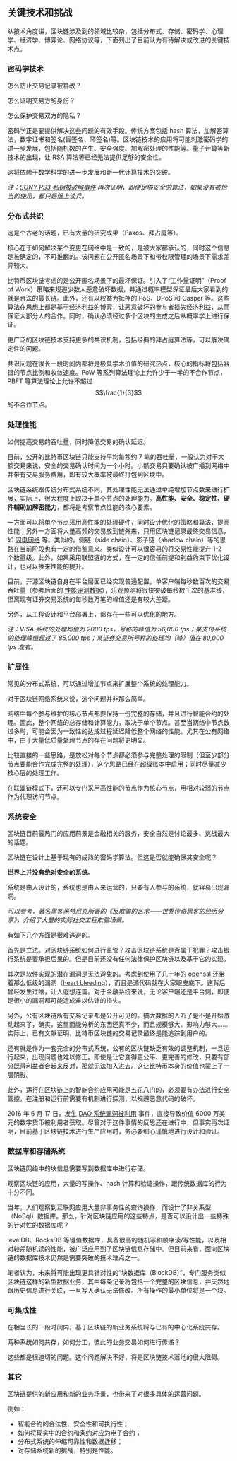 ## 关键技术和挑战

从技术角度讲，区块链涉及到的领域比较杂，包括分布式、存储、密码学、心理学、经济学、博弈论、网络协议等，下面列出了目前认为有待解决或改进的关键技术点。

### 密码学技术

怎么防止交易记录被篡改？

怎么证明交易方的身份？

怎么保护交易双方的隐私？

密码学正是要提供解决这些问题的有效手段。传统方案包括 hash 算法，加解密算法，数字证书和签名(盲签名、环签名)等。区块链技术的应用将可能刺激密码学的进一步发展，包括随机数的产生、安全强度、加解密处理的性能等。量子计算等新技术的出现，让 RSA 算法等已经无法提供足够的安全性。

这将依赖于数学科学的进一步发展和新一代计算技术的突破。

*注：[SONY PS3 私钥被破解事件](https://groups.google.com/forum/?fromgroups=#!topic/sci.crypt/3isJl28Slrw) 再次证明，即便足够安全的算法，如果没有被恰当的使用，都只是纸上谈兵。*

### 分布式共识

这是个古老的话题，已有大量的研究成果（Paxos、拜占庭等）。

核心在于如何解决某个变更在网络中是一致的，是被大家都承认的，同时这个信息是被确定的，不可推翻的。该问题在公开匿名场景下和带权限管理的场景下需求差异较大。

比特币区块链考虑的是公开匿名场景下的最坏保证。引入了“工作量证明”（Proof of Work）策略来规避少数人恶意破坏数据，并通过概率模型保证最后大家看到的就是合法的最长链。此外，还有以权益为抵押的 PoS、DPoS 和 Casper 等。这些算法在思想上都是基于经济利益的博弈，让恶意破坏的参与者损失经济利益，从而保证大部分人的合作。同时，确认必须经过多个区块的生成之后从概率学上进行保证。

更广泛的区块链技术支持更多的共识机制，包括经典的拜占庭算法等，可以解决确定性的问题。

共识问题在很长一段时间内都将是极具学术价值的研究热点，核心的指标将包括容错的节点比例和收敛速度。PoW 等系列算法理论上允许少于一半的不合作节点，PBFT 等算法理论上允许不超过 $$\frac{1}{3}$$ 的不合作节点。

### 处理性能

如何提高交易的吞吐量，同时降低交易的确认延迟。

目前，公开的比特币区块链只能支持平均每秒约 7 笔的吞吐量，一般认为对于大额交易来说，安全的交易确认时间为一个小时。小额交易只要确认被广播到网络中并带有交易服务费用，即有较大概率被最终打包到区块中。

区块链系统跟传统分布式系统不同，其处理性能无法通过单纯增加节点数来进行扩展，实际上，很大程度上取决于单个节点的处理能力。**高性能、安全、稳定性、硬件辅助加解密能力**，都将是考察节点性能的核心要素。

一方面可以将单个节点采用高性能的处理硬件，同时设计优化的策略和算法，提高性能；另外一方面将大量高频的交易放到链外来，只用区块链记录最终交易信息，如 [闪电网络](https://lightning.network/lightning-network-paper.pdf) 等。类似的，侧链（side chain）、影子链（shadow chain）等的思路在当前阶段也有一定的借鉴意义。类似设计可以很容易的将交易性能提升 1-2 个数量级。此外，如果采用联盟链的方式，在一定的信任前提和利益约束下优化设计，也可以换来性能的提升。

目前，开源区块链自身在平台层面已经实现普通配置，单客户端每秒数百次的交易吞吐量（参考后面的 [性能评测数据](https://github.com/yeasy/blockchain_guide/blob/master/hyperledger)），乐观预测将很快突破每秒数千次的基准线，但离现有证券交易系统的每秒数万笔的峰值还是有较大差距。

另外，从工程设计和平台部署上，都存在一些可以优化的地方。

*注：VISA 系统的处理均值为 2000 tps，号称的峰值为 56,000 tps；某支付系统的处理峰值超过了 85,000 tps；某证券交易所号称的处理均（峰）值在 80,000 tps 左右。*

### 扩展性

常见的分布式系统，可以通过增加节点来扩展整个系统的处理能力。

对于区块链网络系统来说，这个问题并非那么简单。

网络中每个参与维护的核心节点都要保持一份完整的存储，并且进行智能合约的处理。因此，整个网络的总存储和计算能力，取决于单个节点。甚至当网络中节点数过多时，可能会因为一致性的达成过程延迟降低整个网络的性能。尤其在公有网络中，由于大量低质量处理节点的存在问题将更明显。

比较直接的一些思路，是放松对每个节点都必须参与完整处理的限制（但至少部分节点要能合作完成完整的处理），这个思路已经在超级账本中启用；同时尽量减少核心层的处理工作。

在联盟链模式下，还可以专门采用高性能的节点作为核心节点，用相对较弱的节点作为代理访问节点。

### 系统安全

区块链目前最热门的应用前景是金融相关的服务，安全自然是讨论最多、挑战最大的话题。

区块链在设计上基于现有的成熟的密码学算法。但这是否就能确保其安全呢？

**世界上并没有绝对安全的系统。**

系统是由人设计的，系统也是由人来运营的，只要有人参与的系统，就容易出现漏洞。

*可以参考，著名黑客米特尼克所著的《反欺骗的艺术——世界传奇黑客的经历分享》，介绍了大量的实际社交工程欺骗场景。*

有如下几个方面是很难逃避的。

首先是立法。对区块链系统如何进行监管？攻击区块链系统是否属于犯罪？攻击银行系统是要承担后果的。但是目前还没有任何法律保护区块链以及基于它的实现。

其次是软件实现的潜在漏洞是无法避免的。考虑到使用了几十年的 openssl 还带着那么低级的漏洞（[heart bleeding](https://heartbleed.com/)），而且是源代码就在大家眼皮底下。这背后曾经发生过啥，让人遐想连篇。对于金融系统来说，无论客户端还是平台侧，即便是很小的漏洞都可能造成难以估计的损失。

另外，公有区块链所有交易记录都是公开可见的。搞大数据的人听了是不是开始激动起来了，确实，这里面能分析的东西还真不少，而且规模够大、影响力够大……实际上，已有文献证明，比特币区块链的交易记录最终是能追踪到用户的。

还有就是作为一套完全的分布式系统，公有的区块链缺乏有效的调整机制，一旦运行起来，出现问题也难以修正。即使是让它变得更公平、更完善的修改，只要有部分既得利益者合起来反对，那就无法加入进去。这让比特币本身的价值也蒙上了一层阴影。

此外，运行在区块链上的智能合约应用可能是五花八门的，必须要有办法进行安全管控，在注册和运行前需要有机制进行探测，以规避恶意代码的破坏。

2016 年 6 月 17 日，发生 [DAO 系统漏洞被利用](https://blog.daohub.org/the-dao-is-under-attack-8d18ca45011b) 事件，直接导致价值 6000 万美元的数字货币被利用者获取。尽管对于这件事情的反思还在进行中，但事实再次证明，目前基于区块链技术进行生产应用时，务必要细心谨慎地进行设计和验证。

### 数据库和存储系统

区块链网络中的块信息需要写到数据库中进行存储。

观察区块链的应用，大量的写操作、hash 计算和验证操作，跟传统数据库的行为十分不同。

当年，人们观察到互联网应用大量非事务性的查询操作，而设计了非关系型（NoSql）数据库。那么，针对区块链应用的这些特点，是否可以设计出一些特殊的针对性的数据库呢？

levelDB、RocksDB 等键值数据库，具备很高的随机写和顺序读\/写性能，以及相对较差随机读的性能，被广泛应用到了区块链信息存储中。但目前来看，面向区块链的数据库技术仍然是需要突破的技术难点之一。

笔者认为，未来将可能出现更具针对性的“块数据库（BlockDB）”，专门服务类似区块链这样的新型数据业务，其中每条记录将包括一个完整的区块信息，并天然地跟历史信息进行关联，一旦写入确认无法修改。所有操作的最小单位将是一个块。

### 可集成性

在相当长的一段时间内，基于区块链的新业务系统将与已有的中心化系统共存。

两种系统如何共存，如何分工，彼此的业务交易如何进行传递？

这些都是很迫切的问题。这个问题解决不好，将是区块链技术落地的很大阻碍。

### 其它

区块链提供的新应用和新的业务场景，也带来了对很多具体的运营问题。

例如：

* 智能合约的合法性、安全性和可执行性；
* 如何将现实中的合约和条约对应为电子合约；
* 分布式系统的伸缩可靠性和数据迁移；
* 对存储系统新的挑战，特别是性能。